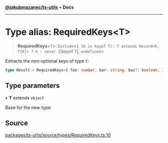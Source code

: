 [**@jakubmazanec/ts-utils**](../README.md) • **Docs**

---

# Type alias: RequiredKeys\<T\>

> **RequiredKeys**\<`T`\>:
> `Exclude`\<`{ [K in keyof T]: T extends Record<K, T[K]> ? K : never }`\[keyof `T`\], `undefined`\>

Extracts the non-optional keys of type `T`:

```TypeScript
type Result = RequiredKeys<{ foo: number; bar: string; baz?: boolean; }>; // `typeof Result` is `'foo' | 'bar`
```

## Type parameters

• **T** _extends_ `object`

Base for the new type

## Source

[packages/ts-utils/source/types/RequiredKeys.ts:10](https://github.com/jakubmazanec/js-tools/blob/45932621a19c677851f8bf60e4a28d217617972b/packages/ts-utils/source/types/RequiredKeys.ts#L10)
